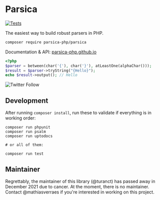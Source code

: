 # Parsica

[![Tests](https://github.com/parsica-php/parsica/actions/workflows/tests.yml/badge.svg)](https://github.com/parsica-php/parsica/actions/workflows/tests.yml)

The easiest way to build robust parsers in PHP.

```bash
composer require parsica-php/parsica
```

Documentation & API: [parsica-php.github.io](https://parsica-php.github.io/)


```php
<?php
$parser = between(char('{'), char('}'), atLeastOne(alphaChar()));
$result = $parser->tryString("{Hello}");
echo $result->output(); // Hello
```

![Twitter Follow](https://img.shields.io/twitter/follow/parsica_php?style=social)


## Development

After running `composer install`, run these to validate if everything is in working order:

```
composer run phpunit
composer run psalm
composer run uptodocs

# or all of them:

composer run test
```

## Maintainer

Regrettably, the maintainer of this library (@turanct) has passed away in December 2021 due to cancer. At the moment, there is no maintainer. Contact @mathiasverraes if you're interested in working on this project. 
